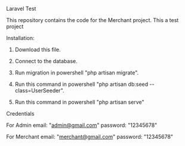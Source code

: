 Laravel Test

This repository contains the code for the Merchant project. This a test project

Installation:

1. Download this file.

2. Connect to the database.

3. Run migration in powershell "php artisan migrate".

4. Run this command in powershell "php artisan db:seed --class=UserSeeder".

5. Run this command in powershell "php artisan serve"


Credentials

For Admin
email: "admin@gmail.com"
password: "12345678"

For Merchant
email: "merchant@gmail.com"
password: "12345678"


